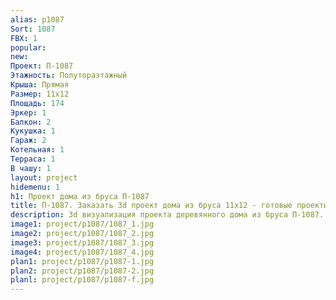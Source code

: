```yaml
---
alias: p1087
Sort: 1087
FBX: 1
popular: 
new: 
Проект: П-1087
Этажность: Полутораэтажный
Крыша: Прямая
Размер: 11х12
Площадь: 174
Эркер: 1
Балкон: 2
Кукушка: 1
Гараж: 2
Котельная: 1
Терраса: 1
В чашу: 1
layout: project
hidemenu: 1
h1: Проект дома из бруса П-1087
title: П-1087. Заказать 3d проект дома из бруса 11х12 - готовые проекты
description: 3d визуализация проекта деревянного дома из бруса П-1087. Площадь 174 м2, размер 11х12. Вы можете внести любые изменения в проект.
image1: project/p1087/1087_1.jpg
image2: project/p1087/1087_2.jpg
image3: project/p1087/1087_3.jpg
image4: project/p1087/1087_4.jpg
plan1: project/p1087/p1087-1.jpg
plan2: project/p1087/p1087-2.jpg
planl: project/p1087/p1087-f.jpg
---
```

